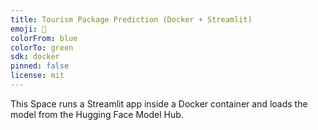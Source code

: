 ```yaml
---
title: Tourism Package Prediction (Docker + Streamlit)
emoji: 🧳
colorFrom: blue
colorTo: green
sdk: docker
pinned: false
license: mit
---
```


This Space runs a Streamlit app inside a Docker container and loads the model from the Hugging Face Model Hub.
